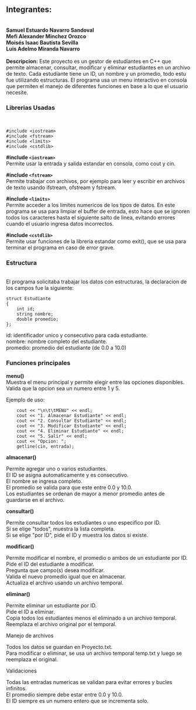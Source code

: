 <h2><b>Integrantes:</b></h2><br>
<b>
Samuel Estuardo Navarro Sandoval<br>
Mefi Alexander Minchez Orozco<br>
Moisés Isaac Bautista Sevilla<br>
Luis Adelmo Miranda Navarro<br><br>
</b>
<b>Descripcion:</b>
Este proyecto es un gestor de estudiantes en C++ que permite almacenar, consultar, modificar y eliminar estudiantes en un archivo de texto. Cada estudiante tiene un ID, un nombre y un promedio, todo estu fue utilizando estructuras. El programa usa un menu interactivo en consola que permiten el manejo de diferentes funciones en base a lo que el usuario necesite.

<h3><b>Librerias Usadas</b></h3><br>

```
#include <iostream>
#include <fstream>
#include <limits>
#include <cstdlib>
```
<b>#include ```<iostream>```</b><br>
Permite usar la entrada y salida estandar en consola, como cout y cin.

<b>#include ```<fstream>```</b><br>
Permite trabajar con archivos, por ejemplo para leer y escribir en archivos de texto usando ifstream, ofstream y fstream.

<b>#include ```<limits>```</b><br>
Permite acceder a los limites numericos de los tipos de datos.
En este programa se usa para limpiar el buffer de entrada, esto hace que se ignoren todos los caracteres hasta el siguiente salto de linea, evitando errores cuando el usuario ingresa datos incorrectos.

<b>#include ```<cstdlib>```</b><br>
Permite usar funciones de la libreria estandar como exit(), que se usa para terminar el programa en caso de error grave.

<h3><b>Estructura</b></h3><br>
El programa solicitaba trabajar los datos con estructuras, la declaracion de los campos fue la siguiente:

```
struct Estudiante
{
    int id;    
    string nombre;    
    double promedio;
};
```

id: identificador unico y consecutivo para cada estudiante.<br>
nombre: nombre completo del estudiante.<br>
promedio: promedio del estudiante (de 0.0 a 10.0)<br>

<h3><b>Funciones principales</b></h3>

<b>menu()</b><br>
Muestra el menu principal y permite elegir entre las opciones disponibles.<br>
Valida que la opcion sea un numero entre 1 y 5.<br>

Ejemplo de uso:

```
    cout << "\n\t\tMENU" << endl;
    cout << "1. Almacenar Estudiante" << endl;
    cout << "2. Consultar Estudiante" << endl;
    cout << "3. Modificar Estudiante" << endl;
    cout << "4. Eliminar Estudiante" << endl;
    cout << "5. Salir" << endl;
    cout << "Opcion: ";
    getline(cin, entrada);
```

<b>almacenar()</b><br>

Permite agregar uno o varios estudiantes.<br>
El ID se asigna automaticamente y es consecutivo.<br>
El nombre se ingresa completo.<br>
El promedio se valida para que este entre 0.0 y 10.0.<br>
Los estudiantes se ordenan de mayor a menor promedio antes de guardarse en el archivo.<br>


<b>consultar()</b><br>

Permite consultar todos los estudiantes o uno especifico por ID.<br>
Si se elige "todos", muestra la lista completa.<br>
Si se elige "por ID", pide el ID y muestra los datos si existe.<br>

<b>modificar()</b><br>

Permite modificar el nombre, el promedio o ambos de un estudiante por ID.<br>
Pide el ID del estudiante a modificar.<br>
Pregunta que campo(s) desea modificar.<br>
Valida el nuevo promedio igual que en almacenar.<br>
Actualiza el archivo usando un archivo temporal.<br>

<b>eliminar()</b><br>

Permite eliminar un estudiante por ID.<br>
Pide el ID a eliminar.<br>
Copia todos los estudiantes menos el eliminado a un archivo temporal.<br>
Reemplaza el archivo original por el temporal.<br>

Manejo de archivos<br>

Todos los datos se guardan en Proyecto.txt.<br>
Para modificar o eliminar, se usa un archivo temporal temp.txt y luego se reemplaza el original.<br>


Validaciones<br>

Todas las entradas numericas se validan para evitar errores y bucles infinitos.<br>
El promedio siempre debe estar entre 0.0 y 10.0.<br>
El ID siempre es un numero entero que se incrementa solo.<br>





        
